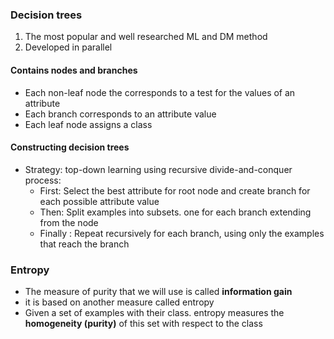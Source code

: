 ### Decision trees
1. The most popular and well researched  ML and DM method
2. Developed in parallel

#### Contains nodes and branches
- Each non-leaf node the corresponds to a test for the values of an attribute
- Each branch corresponds to an attribute value
- Each leaf node assigns a class

#### Constructing decision trees
- Strategy: top-down learning using recursive divide-and-conquer process:
	- First: Select the best attribute for root node and create branch for each possible attribute value
	- Then: Split examples into subsets. one for each branch extending from the node
	- Finally : Repeat recursively for each branch, using only the examples that reach the branch
### Entropy
- The measure of purity that we will use is called **information gain**
- it is based on another measure called entropy 
- Given a set of examples with their class. entropy measures the **homogeneity (purity)** of this set with respect to the class
